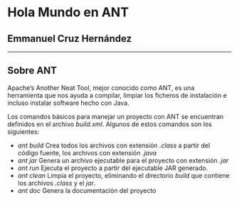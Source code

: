 # Hola Mundo en ANT
## Emmanuel Cruz Hernández

----

## Sobre ANT

Apache’s Another Neat Tool, mejor conocido como ANT, es una herramienta que nos ayuda a compilar, limpiar los ficheros de instalación e incluso instalar software hecho con Java.

Los comandos básicos para manejar un proyecto con ANT se encuentran definidos en el archivo _build.xml_. Algunos de estos comandos son los siguientes:

* _ant build_
	Crea todos los archivos con extensión _.class_ a partir del código fuente, los archivos con extensión _.java_
* _ant jar_
	Genera un archivo ejecutable para el proyecto con extensión _.jar_
* _ant run_
	Ejecuta el proyecto a partir del ejecutable JAR generado.
* _ant clean_
	Limpia el proyecto, eliminando el directorio _build_ que contiene los archivos _.class_ y el _jar_.
* _ant doc_
	Genera la documentación del proyecto